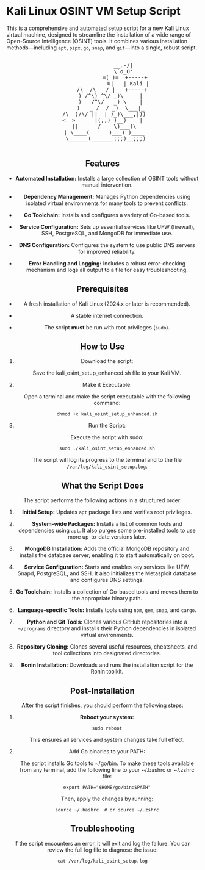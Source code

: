 # Kali Linux OSINT VM Setup Script

This is a comprehensive and automated setup script for a new Kali Linux virtual machine, designed to streamline the installation of a wide range of Open-Source Intelligence (OSINT) tools. It combines various installation methods—including `apt`, `pipx`, `go`, `snap`, and `git`—into a single, robust script.

<div align="center"> <pre> 
             __.-/|
             \`o_O'
              =( )=  +-----+
                U|   | Kali |
      /\  /\   / |   +-----+
     ) /^\) ^\/ _)\     |
     )   /^\/   _) \    |
     )   _ /  / _)  \___|_
 /\  )/\/ ||  | )_)\___,|))
<  >      |(,,) )__)    |
 ||      /    \)___)\
 | \____(      )___) )____
  \______(_______;;;)__;;;)

</pre>

## Features

-   **Automated Installation:** Installs a large collection of OSINT tools without manual intervention.
    
-   **Dependency Management:** Manages Python dependencies using isolated virtual environments for many tools to prevent conflicts.
    
-   **Go Toolchain:** Installs and configures a variety of Go-based tools.
    
-   **Service Configuration:** Sets up essential services like UFW (firewall), SSH, PostgreSQL, and MongoDB for immediate use.
    
-   **DNS Configuration:** Configures the system to use public DNS servers for improved reliability.
    
-   **Error Handling and Logging:** Includes a robust error-checking mechanism and logs all output to a file for easy troubleshooting.
    

## Prerequisites

-   A fresh installation of Kali Linux (2024.x or later is recommended).
    
-   A stable internet connection.
    
-   The script **must** be run with root privileges (`sudo`).
    

## How to Use

1.  Download the script:
    
    Save the kali_osint_setup_enhanced.sh file to your Kali VM.
    
2.  Make it Executable:
    
    Open a terminal and make the script executable with the following command:
    
    ```
    chmod +x kali_osint_setup_enhanced.sh
    
    ```
    
3.  Run the Script:
    
    Execute the script with sudo:
    
    ```
    sudo ./kali_osint_setup_enhanced.sh
    
    ```
    
    The script will log its progress to the terminal and to the file `/var/log/kali_osint_setup.log`.
    

## What the Script Does

The script performs the following actions in a structured order:

1.  **Initial Setup:** Updates `apt` package lists and verifies root privileges.
    
2.  **System-wide Packages:** Installs a list of common tools and dependencies using `apt`. It also purges some pre-installed tools to use more up-to-date versions later.
    
3.  **MongoDB Installation:** Adds the official MongoDB repository and installs the database server, enabling it to start automatically on boot.
    
4.  **Service Configuration:** Starts and enables key services like UFW, Snapd, PostgreSQL, and SSH. It also initializes the Metasploit database and configures DNS settings.
    
5.  **Go Toolchain:** Installs a collection of Go-based tools and moves them to the appropriate binary path.
    
6.  **Language-specific Tools:** Installs tools using `npm`, `gem`, `snap`, and `cargo`.
    
7.  **Python and Git Tools:** Clones various GitHub repositories into a `~/programs` directory and installs their Python dependencies in isolated virtual environments.
    
8.  **Repository Cloning:** Clones several useful resources, cheatsheets, and tool collections into designated directories.
    
9.  **Ronin Installation:** Downloads and runs the installation script for the Ronin toolkit.
    

## Post-Installation

After the script finishes, you should perform the following steps:

1.  **Reboot your system:**
    
    ```
    sudo reboot
    
    ```
    
    This ensures all services and system changes take full effect.
    
2.  Add Go binaries to your PATH:
    
    The script installs Go tools to ~/go/bin. To make these tools available from any terminal, add the following line to your ~/.bashrc or ~/.zshrc file:
    
    ```
    export PATH="$HOME/go/bin:$PATH"
    
    ```
    
    Then, apply the changes by running:
    
    ```
    source ~/.bashrc  # or source ~/.zshrc
    
    ```
    

## Troubleshooting

If the script encounters an error, it will exit and log the failure. You can review the full log file to diagnose the issue:

```
cat /var/log/kali_osint_setup.log

```
